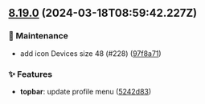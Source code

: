 ## [8.19.0](https://github.com/AxisCommunications/fluent-components/compare/db0ffb8a25d25a01c5c1177d602f03809eb3a9f9..5242d8321410b286b6eceeea7a25a886ce49b6b6) (2024-03-18T08:59:42.227Z)

### 🚧 Maintenance

  - add icon Devices size 48 (#228) ([97f8a71](https://github.com/AxisCommunications/fluent-components/commit/97f8a71d28817cccca5920d4f48037bec1ce8abf))

### ✨ Features

  - **topbar**: update profile menu ([5242d83](https://github.com/AxisCommunications/fluent-components/commit/5242d8321410b286b6eceeea7a25a886ce49b6b6))
